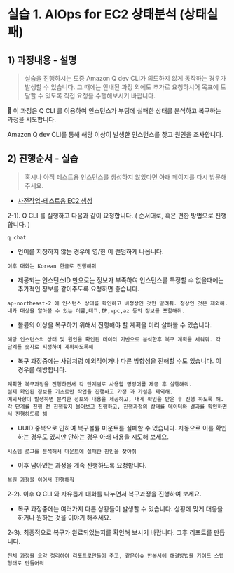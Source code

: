 # 실습 1. AIOps for EC2 상태분석 (상태실패)

## 1) 과정내용 - 설명

> 실습을 진행하시는 도중 Amazon Q dev CLI가 의도하지 않게 동작하는 경우가 발생할 수 있습니다. 그 때에는 안내된 과정 외에도 추가로 요청하시어 목표에 도달할 수 있도록 직접 요청을 수행해보시기 바랍니다.

 
📢 이 과정은 Q CLI 를 이용하여 인스턴스가 부팅에 실패한 상태를 분석하고 복구하는 과정을 시도합니다.

Amazon Q dev CLI를 통해 해당 이상이 발생한 인스턴스를 찾고 원인을 조사합니다.


## 2) 진행순서 - 실습

> 혹시나 아직 테스트용 인스턴스를 생성하지 않았다면 아래 페이지를 다시 방문해 주세요.

- [사전작업-테스트용 EC2 생성](Create-test-EC2.md)


2-1). Q CLI 를 실행하고 다음과 같이 요청합니다. ( 순서대로, 혹은 편한 방법으로 진행합니다. )

```
q chat
```

* 언어를 지정하지 않는 경우에 영/한 이 랜덤하게 나옵니다. 
```
이후 대화는 Korean 한글로 진행해줘
```

* 제공되는 인스턴스ID 만으로는 정보가 부족하여 인스턴스를 특정할 수 없을때에는 추가적인 정보를 같이주도록 요청하면 좋습니다. 
```
ap-northeast-2 에 인스턴스 상태를 확인하고 비정상인 것만 알려줘. 정상인 것은 제외해.
내가 대상을 알아볼 수 있는 이름,태그,IP,vpc,az 등의 정보를 포함해줘.
```

* 볼륨의 이상을 복구하기 위해서 진행해야 할 계획을 미리 살펴볼 수 있습니다. 
```
해당 인스턴스의 상태 및 원인을 확인된 데이터 기반으로 분석한후 복구 계획을 세워줘. 각 단계를 숫자로 지정하여 계획하도록해
```

* 복구 과정중에는 사람처럼 예외적이거나 다른 방향성을 진해할 수도 있습니다. 이 경우를 예방합니다. 
```
계획한 복구과정을 진행하면서 각 단계별로 사용할 명령어를 제공 후 실행해줘. 
실제 확인된 정보를 기초로만 작업을 진행하고 가정 과 가설은 제외해. 
예외사항이 발생하면 분석한 정보와 내용을 제공하고, 내게 확인을 받은 후 진행 하도록 해. 
각 단계를 진행 전 진행할지 물어보고 진행하고, 진행과정의 상태를 데이터와 결과를 확인하면서 진행하도록 해
```

* UUID 중복으로 인하여 복구볼륨 마운트를 실패할 수 있습니다. 자동으로 이를 확인하는 경우도 있지만 안하는 경우 아래 내용을 시도해 보세요.
```
시스템 로그를 분석해서 마운트에 실패한 원인을 찾아줘
```

* 이후 남아있는 과정을 계속 진행하도록 요청합니다. 
```
복원 과정을 이어서 진행해줘
```

2-2). 이후 Q CLI 와 자유롭게 대화를 나누면서 복구과정을 진행하여 보세요.

- 복구 과정중에는 여러가지 다른 상황들이 발생할 수 있습니다. 상황에 맞게 대응을 하거나 원하는 것을 이야기 해주세요.

2-3). 최종적으로 복구가 완료되었는지를 확인해 보시기 바랍니다. 그후 리포트를 만듭니다. 
```
전채 과정을 요약 정리하여 리포트로만들어 주고, 같은이슈 반복시에 해결방법을 가이드 스텝형태로 만들어줘
```

